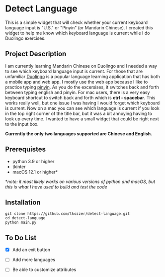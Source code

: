 # Detect Language
This is a simple widget that will check whether your current keyboard language input is "U.S." or "Pinyin" (or Mandarin Chinese). I created this widget to help me know which keyboard language is current while I do Duolingo exercises. 

## Project Description

I am currently learning Mandarin Chinese on Duolingo and I needed a way to see which keyboard language input is current. For those that are unfamiliar [Duolingo](https://www.duolingo.com) is a popular language learning application that has both a mobile app and web app. I mostly use the web app because I like to practice typing [pinyin](https://en.wikipedia.org/wiki/Pinyin). As you do the excersises, it switches back and forth between typing english and pinyin. For mac users, there is a very easy keyboard shortcut to switch back and forth which is **ctrl - spacebar**. This works really well, but one issue I was having I would forget which keyboard is current. Now on a mac you can see which language is current if you look in the top right corner of the title bar, but it was a bit annoying having to look up every time. I wanted to have a small widget that could be right next to the input box.

**Currently the only two languages supported are Chinese and English.**

## Prerequistes 

- python 3.9 or higher
- tkinter
- macOS 12.1 or higher*

**note: it most likely works on various versions of python and macOS, but this is what I have used to build and test the code*

## Installation
    git clone https://github.com/tkozzer/detect-language.git
    cd detect-language
    python main.py

## To Do List

- [X] Add an exit button
- [ ] Add more languages
- [ ] Be able to customize attributes


